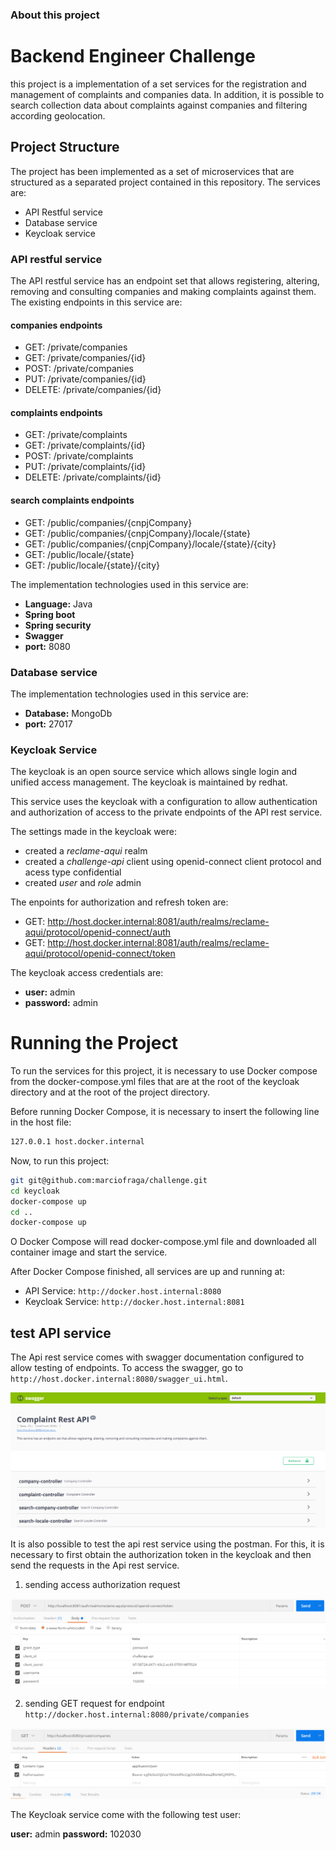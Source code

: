 ### About this project

# Backend Engineer Challenge

this project is a implementation of a set services for the registration and management of complaints and companies data. In addition, it is possible to search collection data about complaints against companies and filtering according geolocation.


## Project Structure

The project has been implemented as a set of microservices that are structured as a separated project contained in this repository. The services are:

  
* API Restful service
* Database service
* Keycloak service


### API restful service

The API restful service has an endpoint set that allows registering, altering, removing and consulting companies and making complaints against them. The existing endpoints in this service are:

#### companies endpoints

  
* GET: /private/companies
* GET: /private/companies/{id}
* POST: /private/companies
* PUT: /private/companies/{id}
* DELETE: /private/companies/{id}

#### complaints endpoints

* GET: /private/complaints
* GET: /private/complaints/{id}
* POST: /private/complaints
* PUT: /private/complaints/{id}
* DELETE: /private/complaints/{id}

#### search complaints endpoints

* GET: /public/companies/{cnpjCompany}
* GET: /public/companies/{cnpjCompany}/locale/{state}
* GET: /public/companies/{cnpjCompany}/locale/{state}/{city}
* GET: /public/locale/{state}
* GET: /public/locale/{state}/{city} 

The implementation technologies used in this service are:

*  **Language:** Java
*  **Spring boot** 
*  **Spring security**
*  **Swagger**
*  **port:** 8080


### Database service

The implementation technologies used in this service are:

*  **Database:** MongoDb
*  **port:** 27017


### Keycloak Service

The keycloak is an open source service which allows single login and unified access management. The keycloak is maintained by redhat.  

This service uses the keycloak with a configuration to allow authentication and authorization of access to the private endpoints of the API rest service.

The settings made in the keycloak were:

* created a *reclame-aqui* realm
* created a *challenge-api* client using openid-connect client protocol and acess type confidential
* created *user* and *role* admin

The enpoints for authorization and refresh token are:

* GET: http://host.docker.internal:8081/auth/realms/reclame-aqui/protocol/openid-connect/auth
* GET: http://host.docker.internal:8081/auth/realms/reclame-aqui/protocol/openid-connect/token

The keycloak access credentials are:

*  **user:** admin
*  **password:** admin

# Running the Project

  
To run the services for this project, it is necessary to use Docker compose from the docker-compose.yml files that are at the root of the keycloak directory and at the root of the project directory. 

Before running Docker Compose, it is necessary to insert the following line in the host file:

```bash
127.0.0.1 host.docker.internal
```

Now, to run this project:
```bash
git git@github.com:marciofraga/challenge.git
cd keycloak
docker-compose up
cd ..
docker-compose up
```
  

O Docker Compose will read docker-compose.yml file and downloaded all container image and start the service.

  

After Docker Compose finished, all services are up and running at:

  

- API Service: `http://docker.host.internal:8080`
- Keycloak Service: `http://docker.host.internal:8081`


## test API service

  

The Api rest service comes with swagger documentation configured to allow testing of endpoints. To access the swagger, go to `http://host.docker.internal:8080/swagger_ui.html`.

  

![Image of swagger](images/swagger.png)

  
It is also possible to test the api rest service using the postman. For this, it is necessary to first obtain the authorization token in the keycloak and then send the requests in the Api rest service.

  

1. sending access authorization request

![image of postman](images/postman_keycloak.png)

2. sending GET request for endpoint `http://docker.host.internal:8080/private/companies`

![image of postman companies](images/postman_companies.png)

The Keycloak service come with the following test user:

**user:** admin
**password:** 102030